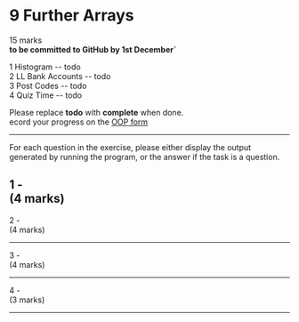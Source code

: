 # 9 Further Arrays
15 marks  
**to be committed to GitHub by 1st December`**

1 Histogram  -- todo  
2 LL Bank Accounts   -- todo  
3 Post Codes   -- todo  
4 Quiz Time -- todo  

Please replace **todo** with **complete** when done.  
ecord your progress on the [OOP form](https://forms.gle/RiMroDpV1c1CTbHV9)

---

For each question in the exercise, please either display the output generated by running the program, or the answer if the task is a question.

1 -  
(4 marks)  
---

2 -  
(4 marks)

---

3 -  
(4 marks)

---

4 -  
(3 marks)

---



